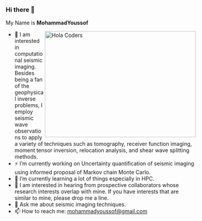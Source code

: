 ### Hi there 👋


My Name is **MohammadYoussof** 
           
<img align="right" src="https://user-images.githubusercontent.com/25856016/167455973-a55c0ac2-dfc7-41ab-b834-a1f0727b46ec.gif" alt="Hola Coders" width="400" height="280"/> 

- 🔭 I am interested in computational seismic imaging.
Besides being a fan of the geophysical inverse problems, I employ seismic wave observations to apply a variety of techniques such as tomography, receiver function imaging, moment tensor inversion, relocation analysis, and shear wave splitting methods.
- ⚡ I’m currently working on Uncertainty quantification of seismic imaging
using informed proposal of Markov chain Monte Carlo.
- 🌱 I’m currently learning a lot of things especially in HPC.
- 🤔 I am interested in hearing from prospective collaborators whose research interests overlap with mine. If you have interests that are similar to mine, please drop me a line.  
- 💬 Ask me about seismic imaging techniques.
- 📫 How to reach me: mohammadyoussof@gmail.com
